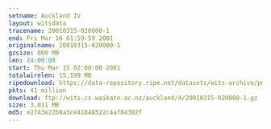 ```yaml
---
setname: Auckland IV
layout: witsdata
tracename: 20010315-020000-1
end: Fri Mar 16 01:59:59 2001
originalname: 20010315-020000-1
gzsize: 860 MB
len: 24:00:00
start: Thu Mar 15 02:00:00 2001
totalwirelen: 15,199 MB
ripedownload: https://data-repository.ripe.net/datasets/wits-archive/pma/long/auck/4//20010315-020000-1.gz
pkts: 41 million
download: ftp://wits.cs.waikato.ac.nz/auckland/4/20010315-020000-1.gz
size: 3,011 MB
md5: e2743e22b8a3ce41848522c4af84302f
---
```

